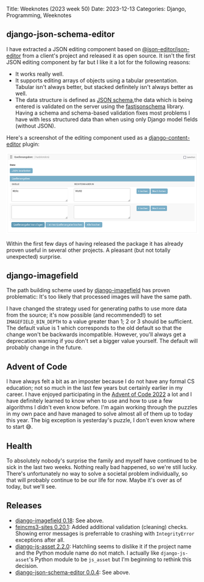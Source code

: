Title: Weeknotes (2023 week 50)
Date: 2023-12-13
Categories: Django, Programming, Weeknotes

## django-json-schema-editor

I have extracted a JSON editing component based on
[@json-editor/json-editor](https://www.npmjs.com/package/@json-editor/json-editor)
from a client's project and released it as open source. It isn't the first JSON editing component by far but I like it a lot for the following reasons:

- It works really well.
- It supports editing arrays of objects using a tabular presentation. Tabular
  isn't always better, but stacked definitely isn't always better as well.
- The data structure is defined as [JSON schema](https://json-schema.org/),the
  data which is being entered is validated on the server using the
  [fastjsonschema](https://pypi.org/project/fastjsonschema/) library. Having a
  schema and schema-based validation fixes most problems I have with less
  structured data than when using only Django model fields (without JSON).

Here's a screenshot of the editing component used as a [django-content-editor](https://django-content-editor.readthedocs.io/) plugin:

![django-json-schema-editor screenshot](/assets/20231313-json-schema-editor.png)

Within the first few days of having released the package it has already proven
useful in several other projects. A pleasant (but not totally unexpected)
surprise.

## django-imagefield

The path building scheme used by [django-imagefield](https://pypi.org/project/django-imagefield/) has proven problematic: It's too likely that processed images will have the same path.

I have changed the strategy used for generating paths to use more data from the
source; it's now possible (and recommended!) to set `IMAGEFIELD_BIN_DEPTH` to
a value greater than 1; 2 or 3 should be sufficient. The default value is 1
which corresponds to the old default so that the change won't be backwards
incompatible. However, you'll always get a deprecation warning if you don't set
a bigger value yourself. The default will probably change in the future.

## Advent of Code

I have always felt a bit as an imposter because I do not have any formal CS
education; not so much in the last few years but certainly earlier in my
career. I have enjoyed participating in the [Advent of Code
2022](https://adventofcode.com/) a lot and I have definitely learned to know
when to use and how to use a few algorithms I didn't even know before. I'm
again working through the puzzles in my own pace and have managed to solve
almost all of them up to today this year. The big exception is yesterday's
puzzle, I don't even know where to start 😅.

## Health

To absolutely nobody's surprise the family and myself have continued to be sick
in the last two weeks. Nothing really bad happened, so we're still lucky.
There's unfortunately no way to solve a societal problem individually, so that
will probably continue to be our life for now. Maybe it's over as of today, but
we'll see.

## Releases

- [django-imagefield 0.18](https://pypi.org/project/django-imagefield/): See
  above.
- [feincms3-sites 0.20.1](https://pypi.org/project/feincms3-sites/): Added
  additional validation (cleaning) checks. Showing error messages is
  preferrable to crashing with `IntegrityError` exceptions after all.
- [django-js-asset 2.2.0](https://pypi.org/project/django-js-asset/): Hatchling
  seems to dislike it if the project name and the Python module name do not
  match. I actually like `django-js-asset`'s Python module to be `js_asset`
  but I'm beginning to rethink this decision.
- [django-json-schema-editor 0.0.4](https://pypi.org/project/django-json-schema-editor/): See above.

